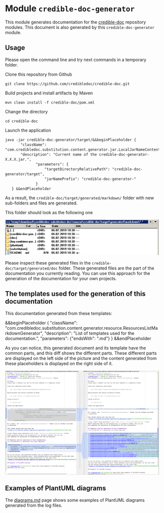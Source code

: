 # Module `credible-doc-generator`
This module generates documentation for the
[credible-doc](../README.md) repository modules.
This document is also generated by this `credible-doc-generator` module.

## Usage
Please open the command line and try next commands in a temporary folder.

Clone this repository from Github

    git clone https://github.com/credibledoc/credible-doc.git
    
Build projects and install artifacts by Maven
    
    mvn clean install -f credible-doc/pom.xml

Change the directory
    
    cd credible-doc
    
Launch the application

    java -jar credible-doc-generator/target/&&beginPlaceholder {
           "className": "com.credibledoc.substitution.content.generator.jar.LocalJarNameContentGenerator",
           "description": "Current name of the credible-doc-generator-X.X.X.jar.",
                  "parameters": {
                      "targetDirectoryRelativePath": "credible-doc-generator/target",
                      "jarNamePrefix": "credible-doc-generator-"
                  }
       } &&endPlaceholder

As a result, the `credible-doc/target/generated/markdown/` folder with new sub-folders and files are generated.

This folder should look as the following one

![Image of differences between template and generated files](doc/img/generatedFolders.png)

Please inspect these generated files in the `credible-doc/target/generated/doc` folder.
These generated files are the part of the documentation you currently reading. You can use
this approach for the generation of the documentation for your own projects.

## The templates used for the generation of this documentation
This documentation generated from these templates:

&&beginPlaceholder {
    "className": "com.credibledoc.substitution.content.generator.resource.ResourcesListMarkdownGenerator",
    "description": "List of templates used for the documentation.",
    "parameters": {"endsWith": ".md"}
} &&endPlaceholder

As you can notice, this generated document and its template have the common parts,
and this diff shows the different parts. These different parts are displayed on the left side of the picture
and the content generated from these placeholders is displayed on the right side of it.

![Image of differences between template and generated files](doc/img/diffBetweenTemplateAndGeneratedFiles.png)

## Examples of PlantUML diagrams

The [diagrams.md](doc/diagrams.md) page shows some examples of PlantUML diagrams
generated from the log files.
